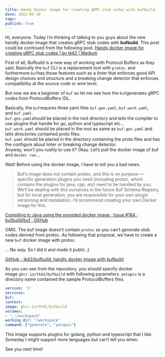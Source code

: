 ```yaml
---
title: Handy Docker image for creating gRPC stub codes with bufbuild
date: 2022-05-10
tags: 
publish: true
---
```

Hi, everyone. Today I’m thinking of talking to you guys about the new handly docker image that creates gRPC stub codes with **bufbuild**. This post could be continued from the following post.
[Handy docker image for creating gRPC stub codes | by tk42 | Medium](https://tk42.medium.com/handy-docker-image-for-creating-grpc-stub-codes-ff76114548c8?source=post_page-----c6e8d70c00e7--------------------------------)

First of all, Bufbuild is a new way of working with Protocol Buffers as they said. Basically the `buf` CLI is a replacement tool with `protoc`. and furthermore `buf`has those features such as a linter that enforces good API design choices and structure and a breaking change detector that enforces compatibility at the source code or wire level.

But now we are a beginner of `buf` so let me see how the `buf`generates gRPC codes from ProtocolBuffers IDL.

Basically, the `buf`requires three yaml files `buf.gen.yaml`, `buf.work.yaml`, and `buf.yaml`.  
`buf.gen.yaml`should be placed in the root directory and tells the compiler to use plugins that handle for go, python and typescript etc…  
`buf.work.yaml` should be placed in the root as same as `buf.gen.yaml` and tells directories contained proto files.  
`buf.yaml` should be placed in the directory containing the proto files and has the configure about linter or breaking change detector.  
Anyway, won’t you rushly to use it? Okay. Let’s pull the docker image of buf and `docker run`…

Wait! Before using the docker image, I have to tell you a bad news.

> Buf’s image does not contain protoc, and this is on purpose — specific generation plugins you need (including protoc, which contains the plugins for java, cpp, etc) need to be handled by you. We’ll be dealing with this ourselves in the future Buf Schema Registry, but for local generation, you are responsible for your own plugin versioning and installation. I’d recommend creating your own Docker image for this.

[Compiling to Java using the provided docker image · Issue #184 · bufbuild/buf · GitHub](https://github.com/bufbuild/buf/issues/184?source=post_page-----c6e8d70c00e7--------------------------------)

OMG. The buf image doesn’t contain `protoc` so you can’t generate stub codes derived from protoc. As following that proposal, we have to create a new `buf` docker image with protoc.

… No way. So I did it and made it public ;)

[GitHub - tk42/bufbuild: handly docker image with bufbuild](https://github.com/tk42/bufbuild?source=post_page-----c6e8d70c00e7--------------------------------)

As you can see from the repository, you should specify docker image `ghcr.io/tk42/bufbuild` with following parameters. `petapis` is a directory name contained the sample ProtocolBuffers files.

```yaml
version: '3'  
services:  
buf:  
context: .  
image: ghcr.io/tk42/bufbuild  
volumes:  
- ".:/workspace"  
working_dir: "/workspace"  
command: ["generate", "petapis"]
```

This image supports plugins for golang, python and typescript that I like. Someday I might support more languages but can’t tell you when.

See you next time!